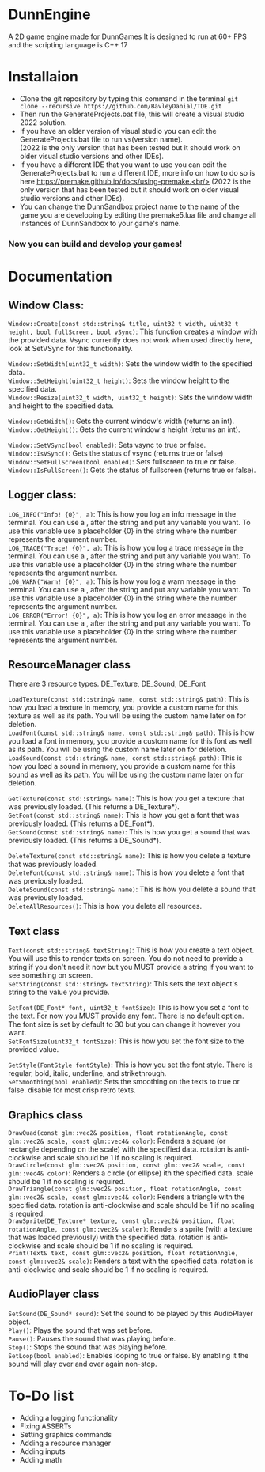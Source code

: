 # DunnEngine
A 2D game engine made for DunnGames
It is designed to run at 60+ FPS and the scripting language is C++ 17

# Installaion
- Clone the git repository by typing this command in the terminal
```git clone --recursive https://github.com/BavleyDanial/TDE.git```
- Then run the GenerateProjects.bat file, this will create a visual studio 2022 solution.
- If you have an older version of visual studio you can edit the GenerateProjects.bat file to run vs(version name).<br/>
  (2022 is the only version that has been tested but it should work on older visual studio versions and other IDEs).
- If you have a different IDE that you want to use you can edit the GenerateProjects.bat to run a different IDE, more info on how to do so is here https://premake.github.io/docs/using-premake.<br/>
  (2022 is the only version that has been tested but it should work on older visual studio versions and other IDEs).
- You can change the DunnSandbox project name to the name of the game you are developing by editing the premake5.lua file and change all instances of DunnSandbox to your game's name.
### Now you can build and develop your games!

 # Documentation
   ## Window Class:
   ```Window::Create(const std::string& title, uint32_t width, uint32_t height, bool fullScreen, bool vSync)```: This function creates a window with the provided data. Vsync currently does not work when used directly here, look at SetVSync for this functionality.<br/>
   
   ```Window::SetWidth(uint32_t width)```: Sets the window width to the specified data.<br/>
   ```Window::SetHeight(uint32_t height)```: Sets the window height to the specified data. <br/>
   ```Window::Resize(uint32_t width, uint32_t height)```: Sets the window width and height to the specified data.<br/>
   
   ```Window::GetWidth()```: Gets the current window's width (returns an int).<br/>
   ```Window::GetHeight()```: Gets the current window's height (returns an int).<br/>

  ```Window::SetVSync(bool enabled)```: Sets vsync to true or false.<br/>
  ```Window::IsVSync()```: Gets the status of vsync (returns true or false)<br/>
  ```Window::SetFullScreen(bool enabled)```: Sets fullscreen to true or false.<br/>
  ```Window::IsFullScreen()```: Gets the status of fullscreen (returns true or false).<br/>

  ## Logger class:
   ```LOG_INFO("Info! {0}", a)```: This is how you log an info message in the terminal. You can use a , after the string and put any variable you want. To use this variable use a placeholder {0} in the string where the number represents the argument number.<br/>
   ```LOG_TRACE("Trace! {0}", a)```: This is how you log a trace message in the terminal. You can use a , after the string and put any variable you want. To use this variable use a placeholder {0} in the string where the number represents the argument number.<br/>
   ```LOG_WARN("Warn! {0}", a)```: This is how you log a warn message in the terminal. You can use a , after the string and put any variable you want. To use this variable use a placeholder {0} in the string where the number represents the argument number.<br/>
   ```LOG_ERROR("Error! {0}", a)```: This is how you log an error message in the terminal. You can use a , after the string and put any variable you want. To use this variable use a placeholder {0} in the string where the number represents the argument number.<br/>
   
  ## ResourceManager class
  
  There are 3 resource types. DE_Texture, DE_Sound, DE_Font
  
  ```LoadTexture(const std::string& name, const std::string& path)```: This is how you load a texture in memory, you provide a custom name for this texture as well as its path. You will be using the custom name later on for deletion.<br/> 
  ```LoadFont(const std::string& name, const std::string& path)```: This is how you load a font in memory,  you provide a custom name for this font as well as its path. You will be using the custom name later on for deletion.<br/>
  ```LoadSound(const std::string& name, const std::string& path)```: This is how you load a sound in memory,  you provide a custom name for this sound as well as its path. You will be using the custom name later on for deletion.<br/>

  ```GetTexture(const std::string& name)```: This is how you get a texture that was previously loaded. (This returns a DE_Texture*).<br/>
  ```GetFont(const std::string& name)```: This is how you get a font that was previously loaded. (This returns a DE_Font*).<br/>
  ```GetSound(const std::string& name)```: This is how you get a sound that was previously loaded. (This returns a DE_Sound*).<br/>

  ```DeleteTexture(const std::string& name)```: This is how you delete a texture that was previously loaded.<br/>
  ```DeleteFont(const std::string& name)```: This is how you delete a font that was previously loaded.<br/>
  ```DeleteSound(const std::string& name)```: This is how you delete a sound that was previously loaded.<br/>
  ```DeleteAllResources()```: This is how you delete all resources.<br/>

  ## Text class
  ```Text(const std::string& textString)```: This is how you create a text object. You will use this to render texts on screen. You do not need to provide a string if you don't need it now but you MUST provide a string if you want to see something on screen.<br/>
  ```SetString(const std::string& textString)```: This sets the text object's string to the value you provide.<br/>
  
  ```SetFont(DE_Font* font, uint32_t fontSize)```: This is how you set a font to the text. For now you MUST provide any font. There is no default option. The font size is set by default to 30 but you can change it however you want.<br/>
  ```SetFontSize(uint32_t fontSize)```: This is how you set the font size to the provided value.<br/>
  
  ```SetStyle(FontStyle fontStyle)```: This is how you set the font style. There is regular, bold, italic, underline, and strikethrough.<br/>
  ```SetSmoothing(bool enabled)```: Sets the smoothing on the texts to true or false. disable for most crisp retro texts.<br/>

  ## Graphics class
  ```DrawQuad(const glm::vec2& position, float rotationAngle, const glm::vec2& scale, const glm::vec4& color)```: Renders a square (or rectangle depending on the scale) with the specified data. rotation is anti-clockwise and scale should be 1 if no scaling is required.<br/>
  ```DrawCircle(const glm::vec2& position, const glm::vec2& scale, const glm::vec4& color)```: Renders a circle (or ellipse) ith the specified data. scale should be 1 if no scaling is required.<br/>
  ```DrawTriangle(const glm::vec2& position, float rotationAngle, const glm::vec2& scale, const glm::vec4& color)```: Renders a triangle with the specified data. rotation is anti-clockwise and scale should be 1 if no scaling is required.<br/>
  ```DrawSprite(DE_Texture* texture, const glm::vec2& position, float rotationAngle, const glm::vec2& scaler)```: Renders a sprite (with a texture that was loaded previously) with the specified data. rotation is anti-clockwise and scale should be 1 if no scaling is required.<br/>
  ```Print(Text& text, const glm::vec2& position, float rotationAngle, const glm::vec2& scale)```: Renders a text with the specified data. rotation is anti-clockwise and scale should be 1 if no scaling is required.<br/>

  ## AudioPlayer class
  ```SetSound(DE_Sound* sound)```: Set the sound to be played by this AudioPlayer object.<br/>
  ```Play()```: Plays the sound that was set before.<br/>
  ```Pause()```: Pauses the sound that was playing before. <br/>
  ```Stop()```: Stops the sound that was playing before.<br/>
  ```SetLoop(bool enabled)```: Enables looping to true or false. By enabling it the sound will play over and over again non-stop.<br/>

# To-Do list
- Adding a logging functionality
- Fixing ASSERTs
- Setting graphics commands
- Adding a resource manager
- Adding inputs
- Adding math
